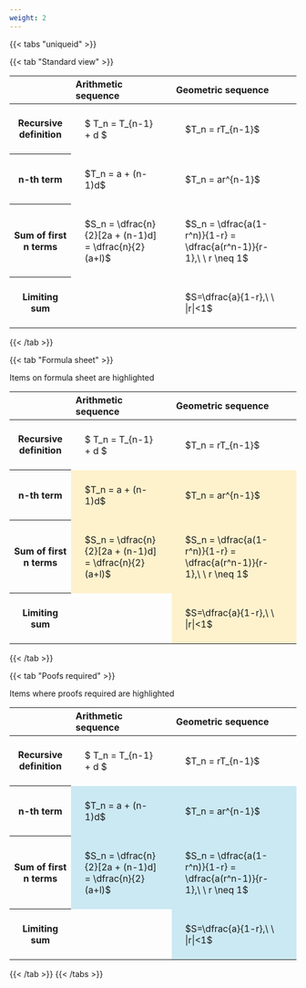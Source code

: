 ```yaml
---
weight: 2
---
```


{{< tabs "uniqueid" >}}

{{< tab "Standard view" >}}

<style type="text/css">
#T_8cefa th.col_heading {
  text-align: left;
  font-size: 1em;
}
#T_8cefa td {
  text-align: left;
  font-size: 1em;
  padding: 1.5em;
}
</style>
<table id="T_8cefa">
  <thead>
    <tr>
      <th class="blank level0" >&nbsp;</th>
      <th id="T_8cefa_level0_col0" class="col_heading level0 col0" >Arithmetic sequence</th>
      <th id="T_8cefa_level0_col1" class="col_heading level0 col1" >Geometric sequence</th>
    </tr>
  </thead>
  <tbody>
    <tr>
      <th id="T_8cefa_level0_row0" class="row_heading level0 row0" >Recursive definition</th>
      <td id="T_8cefa_row0_col0" class="data row0 col0" >$ T_n = T_{n-1} + d $</td>
      <td id="T_8cefa_row0_col1" class="data row0 col1" >$T_n = rT_{n-1}$</td>
    </tr>
    <tr>
      <th id="T_8cefa_level0_row1" class="row_heading level0 row1" >n-th term</th>
      <td id="T_8cefa_row1_col0" class="data row1 col0" >$T_n = a + (n-1)d$</td>
      <td id="T_8cefa_row1_col1" class="data row1 col1" >$T_n = ar^{n-1}$</td>
    </tr>
    <tr>
      <th id="T_8cefa_level0_row2" class="row_heading level0 row2" >Sum of first n terms</th>
      <td id="T_8cefa_row2_col0" class="data row2 col0" >$S_n = \dfrac{n}{2}[2a + (n-1)d] = \dfrac{n}{2}(a+l)$</td>
      <td id="T_8cefa_row2_col1" class="data row2 col1" >$S_n = \dfrac{a(1-r^n)}{1-r} = \dfrac{a(r^n-1)}{r-1},\ \  r \neq 1$</td>
    </tr>
    <tr>
      <th id="T_8cefa_level0_row3" class="row_heading level0 row3" >Limiting sum</th>
      <td id="T_8cefa_row3_col0" class="data row3 col0" ></td>
      <td id="T_8cefa_row3_col1" class="data row3 col1" >$S=\dfrac{a}{1-r},\ \ |r|<1$</td>
    </tr>
  </tbody>
</table>
{{< /tab >}}

{{< tab "Formula sheet" >}}

Items on formula sheet are highlighted 
<br>
<style type="text/css">
#T_3858a th.col_heading {
  text-align: left;
  font-size: 1em;
}
#T_3858a td {
  text-align: left;
  font-size: 1em;
  padding: 1.5em;
}
#T_3858a_row1_col0, #T_3858a_row1_col1, #T_3858a_row2_col0, #T_3858a_row2_col1, #T_3858a_row3_col1 {
  background-color: rgba(255,194,10, 0.2);
}
</style>
<table id="T_3858a">
  <thead>
    <tr>
      <th class="blank level0" >&nbsp;</th>
      <th id="T_3858a_level0_col0" class="col_heading level0 col0" >Arithmetic sequence</th>
      <th id="T_3858a_level0_col1" class="col_heading level0 col1" >Geometric sequence</th>
    </tr>
  </thead>
  <tbody>
    <tr>
      <th id="T_3858a_level0_row0" class="row_heading level0 row0" >Recursive definition</th>
      <td id="T_3858a_row0_col0" class="data row0 col0" >$ T_n = T_{n-1} + d $</td>
      <td id="T_3858a_row0_col1" class="data row0 col1" >$T_n = rT_{n-1}$</td>
    </tr>
    <tr>
      <th id="T_3858a_level0_row1" class="row_heading level0 row1" >n-th term</th>
      <td id="T_3858a_row1_col0" class="data row1 col0" >$T_n = a + (n-1)d$</td>
      <td id="T_3858a_row1_col1" class="data row1 col1" >$T_n = ar^{n-1}$</td>
    </tr>
    <tr>
      <th id="T_3858a_level0_row2" class="row_heading level0 row2" >Sum of first n terms</th>
      <td id="T_3858a_row2_col0" class="data row2 col0" >$S_n = \dfrac{n}{2}[2a + (n-1)d] = \dfrac{n}{2}(a+l)$</td>
      <td id="T_3858a_row2_col1" class="data row2 col1" >$S_n = \dfrac{a(1-r^n)}{1-r} = \dfrac{a(r^n-1)}{r-1},\ \  r \neq 1$</td>
    </tr>
    <tr>
      <th id="T_3858a_level0_row3" class="row_heading level0 row3" >Limiting sum</th>
      <td id="T_3858a_row3_col0" class="data row3 col0" ></td>
      <td id="T_3858a_row3_col1" class="data row3 col1" >$S=\dfrac{a}{1-r},\ \ |r|<1$</td>
    </tr>
  </tbody>
</table>
{{< /tab >}}

{{< tab "Poofs required" >}}

Items where proofs required are highlighted 
<br>
<style type="text/css">
#T_b1357 th.col_heading {
  text-align: left;
  font-size: 1em;
}
#T_b1357 td {
  text-align: left;
  font-size: 1em;
  padding: 1.5em;
}
#T_b1357_row1_col0, #T_b1357_row1_col1, #T_b1357_row2_col0, #T_b1357_row2_col1, #T_b1357_row3_col1 {
  background-color: rgba(0,150,200, 0.2);
}
</style>
<table id="T_b1357">
  <thead>
    <tr>
      <th class="blank level0" >&nbsp;</th>
      <th id="T_b1357_level0_col0" class="col_heading level0 col0" >Arithmetic sequence</th>
      <th id="T_b1357_level0_col1" class="col_heading level0 col1" >Geometric sequence</th>
    </tr>
  </thead>
  <tbody>
    <tr>
      <th id="T_b1357_level0_row0" class="row_heading level0 row0" >Recursive definition</th>
      <td id="T_b1357_row0_col0" class="data row0 col0" >$ T_n = T_{n-1} + d $</td>
      <td id="T_b1357_row0_col1" class="data row0 col1" >$T_n = rT_{n-1}$</td>
    </tr>
    <tr>
      <th id="T_b1357_level0_row1" class="row_heading level0 row1" >n-th term</th>
      <td id="T_b1357_row1_col0" class="data row1 col0" >$T_n = a + (n-1)d$</td>
      <td id="T_b1357_row1_col1" class="data row1 col1" >$T_n = ar^{n-1}$</td>
    </tr>
    <tr>
      <th id="T_b1357_level0_row2" class="row_heading level0 row2" >Sum of first n terms</th>
      <td id="T_b1357_row2_col0" class="data row2 col0" >$S_n = \dfrac{n}{2}[2a + (n-1)d] = \dfrac{n}{2}(a+l)$</td>
      <td id="T_b1357_row2_col1" class="data row2 col1" >$S_n = \dfrac{a(1-r^n)}{1-r} = \dfrac{a(r^n-1)}{r-1},\ \  r \neq 1$</td>
    </tr>
    <tr>
      <th id="T_b1357_level0_row3" class="row_heading level0 row3" >Limiting sum</th>
      <td id="T_b1357_row3_col0" class="data row3 col0" ></td>
      <td id="T_b1357_row3_col1" class="data row3 col1" >$S=\dfrac{a}{1-r},\ \ |r|<1$</td>
    </tr>
  </tbody>
</table>
{{< /tab >}}
{{< /tabs >}}